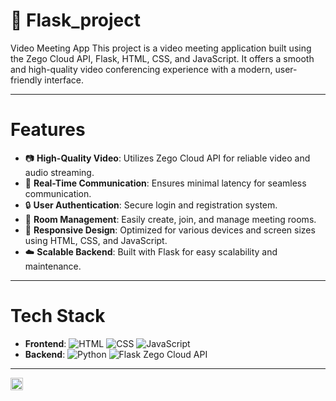 # :rocket: Flask_project
Video Meeting App This project is a video meeting application built using the Zego Cloud API, Flask, HTML, CSS, and JavaScript. It offers a smooth and high-quality video conferencing experience with a modern, user-friendly interface.
***
# Features

- :camera: **High-Quality Video**: Utilizes Zego Cloud API for reliable video and audio streaming.
- :speech_balloon: **Real-Time Communication**: Ensures minimal latency for seamless communication.
- :lock: **User Authentication**: Secure login and registration system.
- :door: **Room Management**: Easily create, join, and manage meeting rooms.
- :iphone: **Responsive Design**: Optimized for various devices and screen sizes using HTML, CSS, and JavaScript.
- :cloud: **Scalable Backend**: Built with Flask for easy scalability and maintenance.

***
# Tech Stack

- **Frontend**: ![HTML](https://img.icons8.com/color/20/000000/html-5.png) ![CSS](https://img.icons8.com/color/20/000000/css3.png) ![JavaScript](https://img.icons8.com/color/20/000000/javascript.png)
- **Backend**: ![Python](https://img.icons8.com/color/20/000000/python.png) ![Flask](https://img.icons8.com/ios-filled/20/000000/flask.png) Zego Cloud API
***
<img src="https://path/to/your/icon.png" alt="icon" width="20" height="20">

